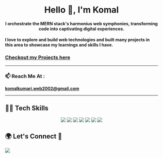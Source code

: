 <div align="center">
<h1 >Hello 👋, I'm Komal </h1>


<h4>I orchestrate the MERN stack's harmonius web symphonies, transforming code into captivating digital experiences.</h4>


</div>

#### I love to explore and build web technologies and built many projects in this area to showcase my learnings and skills I have.


### [Checkout my Projects here](https://github.com/Kajukomal?tab=repositories)

----

### 📫 Reach Me At : 
**komalkumari.web2002@gmail.com**

----

## 👩‍💻 Tech Skills

<div align="center">
  
![](https://img.shields.io/badge/React-800080?style=for-the-badge&logo=react&logoColor=white)
![](https://img.shields.io/badge/Node.js-43853D?style=for-the-badge&logo=node.js&logoColor=white)
![](https://img.shields.io/badge/JavaScript-F7DF1E?style=for-the-badge&logo=javascript&logoColor=black)
![](https://img.shields.io/badge/HTML5-E34F26?style=for-the-badge&logo=html5&logoColor=white)
![](https://img.shields.io/badge/CSS3-1572B6?style=for-the-badge&logo=css3&logoColor=white)
![](https://img.shields.io/badge/Bootstrap-563D7C?style=for-the-badge&logo=bootstrap&logoColor=white)
![](https://img.shields.io/badge/Git-F05032?style=for-the-badge&logo=git&logoColor=white)

 </div>
 
  
## 🌍 Let's Connect 🤝

<a href="https://www.linkedin.com/in/komal-kumari-a92ba420a/"><img src="https://img.shields.io/badge/LinkedIn-0077B5?style=for-the-badge&logo=linkedin&logoColor=white"/></a>
